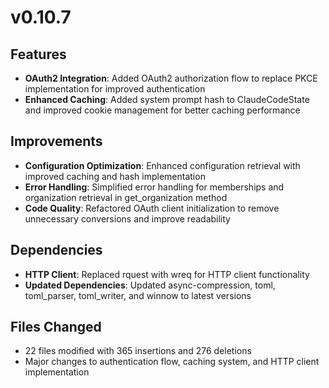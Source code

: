 # v0.10.7

## Features

- **OAuth2 Integration**: Added OAuth2 authorization flow to replace PKCE implementation for improved authentication
- **Enhanced Caching**: Added system prompt hash to ClaudeCodeState and improved cookie management for better caching performance

## Improvements

- **Configuration Optimization**: Enhanced configuration retrieval with improved caching and hash implementation
- **Error Handling**: Simplified error handling for memberships and organization retrieval in get_organization method
- **Code Quality**: Refactored OAuth client initialization to remove unnecessary conversions and improve readability

## Dependencies

- **HTTP Client**: Replaced rquest with wreq for HTTP client functionality
- **Updated Dependencies**: Updated async-compression, toml, toml_parser, toml_writer, and winnow to latest versions

## Files Changed

- 22 files modified with 365 insertions and 276 deletions
- Major changes to authentication flow, caching system, and HTTP client implementation
